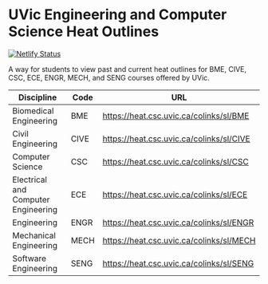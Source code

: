 # UVic Engineering and Computer Science Heat Outlines

[![Netlify Status](https://api.netlify.com/api/v1/badges/7ee64914-fd0a-4a91-a6e6-3dc23cc3f440/deploy-status)](https://app.netlify.com/sites/heatoutlines/deploys)

A way for students to view past and current heat outlines for BME, CIVE, CSC, ECE, ENGR, MECH, and SENG courses offered by UVic.

| Discipline                          | Code | URL                                      |
|-------------------------------------|------|------------------------------------------|
| Biomedical Engineering              | BME  | https://heat.csc.uvic.ca/colinks/sl/BME  |
| Civil Engineering                   | CIVE | https://heat.csc.uvic.ca/colinks/sl/CIVE |
| Computer Science                    | CSC  | https://heat.csc.uvic.ca/colinks/sl/CSC  |
| Electrical and Computer Engineering | ECE  | https://heat.csc.uvic.ca/colinks/sl/ECE  |
| Engineering                         | ENGR | https://heat.csc.uvic.ca/colinks/sl/ENGR |
| Mechanical Engineering              | MECH | https://heat.csc.uvic.ca/colinks/sl/MECH |
| Software Engineering                | SENG | https://heat.csc.uvic.ca/colinks/sl/SENG |

